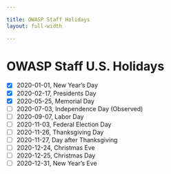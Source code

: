 ```yaml
---

title: OWASP Staff Holidays
layout: full-width

---
```


# OWASP Staff U.S. Holidays

- [x] 2020-01-01, New Year’s Day
- [x] 2020-02-17, Presidents Day
- [x] 2020-05-25, Memorial Day
- [ ] 2020-07-03, Independence Day (Observed)
- [ ] 2020-09-07, Labor Day
- [ ] 2020-11-03, Federal Election Day
- [ ] 2020-11-26, Thanksgiving Day
- [ ] 2020-11-27, Day after Thanksgiving
- [ ] 2020-12-24, Christmas Eve
- [ ] 2020-12-25, Christmas Day
- [ ] 2020-12-31, New Year’s Eve
